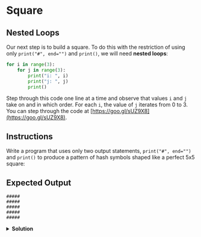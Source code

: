 # Square

## Nested Loops

Our next step is to build a square. To do this with the restriction of using only `print("#", end="")` and `print()`, we will need **nested loops**:

```python
for i in range(3):
    for j in range(3):
        print("i: ", i)
        print("j: ", j)
        print()
```

Step through this code one line at a time and observe that values  `i` and `j` take on and in which order. For each `i`, the value of `j` iterates from 0 to 3. You can step through the code at [https://goo.gl/sUZ9X8](https://goo.gl/sUZ9X8).

## Instructions

Write a program that uses only two output statements, `print("#", end="")` and `print()` to produce a pattern of hash symbols shaped like a perfect 5x5 square:

## Expected Output

```text
#####
#####
#####
#####
#####
```

<details>
<summary style="font-weight:bold">Solution</summary>
<br>

``` python
for i in range(5):
    for j in range(5):
        print("#", end="")
    print()
```

</details>